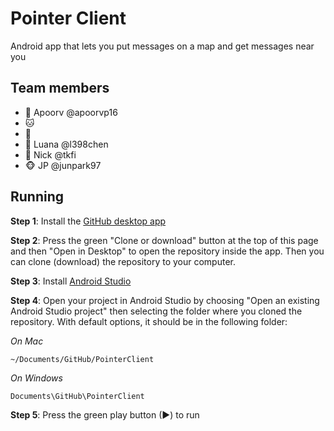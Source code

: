 ﻿# Pointer Client

Android app that lets you put messages on a map and get messages near you


## Team members

- 🐶 Apoorv @apoorvp16
- 🐱
- 🐹
- 🐰 Luana @l398chen
- 🐼 Nick @tkfi
- 🐵 JP @junpark97


## Running

**Step 1**: Install the [GitHub desktop app](https://desktop.github.com)

**Step 2**: Press the green "Clone or download" button at the top of this page and then "Open in Desktop" to open the repository inside the app. Then you can clone (download) the repository to your computer.

**Step 3**: Install [Android Studio](https://developer.android.com/studio/index.html)

**Step 4**: Open your project in Android Studio by choosing "Open an existing Android Studio project" then selecting the folder where you cloned the repository. With default options, it should be in the following folder:

*On Mac*

```
~/Documents/GitHub/PointerClient
```

*On Windows*

```
Documents\GitHub\PointerClient
```

**Step 5**: Press the green play button (▶) to run
